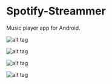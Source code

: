 # Spotify-Streammer

Music player app for Android.

![alt tag](https://raw.github.com/lucasdf/SpotifyStreammer-2/master/PreviewImages/device-2015-07-31-010417.png)

![alt tag](https://raw.github.com/lucasdf/SpotifyStreammer-2/master/PreviewImages/device-2015-07-31-010425.png)

![alt tag](https://raw.github.com/lucasdf/SpotifyStreammer-2/master/PreviewImages/device-2015-07-31-010438.png)

![alt tag](https://raw.github.com/lucasdf/SpotifyStreammer-2/master/PreviewImages/device-2015-07-31-010447.png)
